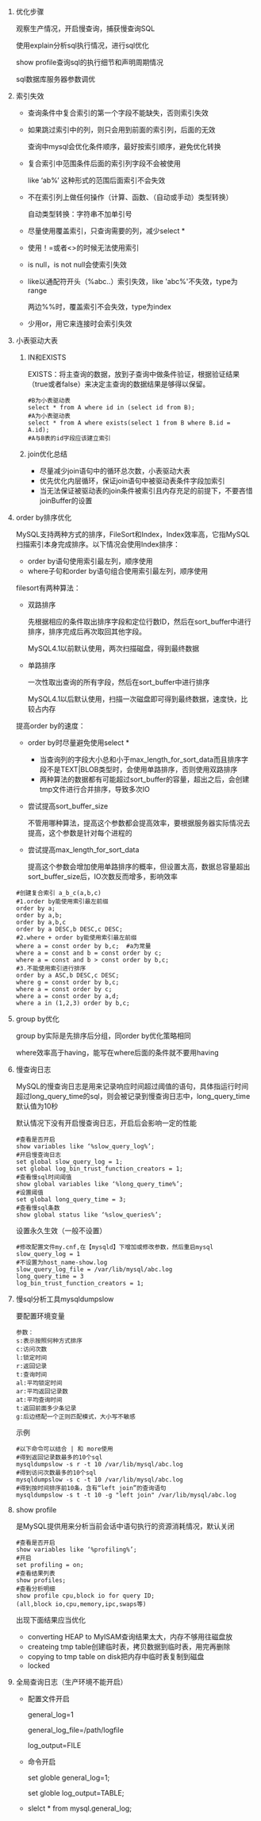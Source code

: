 1. 优化步骤

   观察生产情况，开启慢查询，捕获慢查询SQL

   使用explain分析sql执行情况，进行sql优化

   show profile查询sql的执行细节和声明周期情况

   sql数据库服务器参数调优

2. 索引失效

   * 查询条件中复合索引的第一个字段不能缺失，否则索引失效

   * 如果跳过索引中的列，则只会用到前面的索引列，后面的无效

     查询中mysql会优化条件顺序，最好按索引顺序，避免优化转换

   * 复合索引中范围条件后面的索引列字段不会被使用

     like ‘ab%’ 这种形式的范围后面索引不会失效

   * 不在索引列上做任何操作（计算、函数、（自动或手动）类型转换）

     自动类型转换：字符串不加单引号

   * 尽量使用覆盖索引，只查询需要的列，减少select *

   * 使用！=或者<>的时候无法使用索引

   * is null，is not null会使索引失效

   * like以通配符开头（%abc..）索引失效，like 'abc%'不失效，type为range

     两边%%时，覆盖索引不会失效，type为index

   * 少用or，用它来连接时会索引失效

3. 小表驱动大表

   1. IN和EXISTS

      EXISTS：将主查询的数据，放到子查询中做条件验证，根据验证结果（true或者false）来决定主查询的数据结果是够得以保留。

      ~~~mysql
      #B为小表驱动表
      select * from A where id in (select id from B);
      #A为小表驱动表
      select * from A where exists(select 1 from B where B.id = A.id);
      #A与B表的id字段应该建立索引
      ~~~

   2. join优化总结
      * 尽量减少join语句中的循环总次数，小表驱动大表
      * 优先优化内层循环，保证join语句中被驱动表条件字段加索引
      * 当无法保证被驱动表的join条件被索引且内存充足的前提下，不要吝惜joinBuffer的设置

4. order by排序优化

   MySQL支持两种方式的排序，FileSort和Index，Index效率高，它指MySQL扫描索引本身完成排序。以下情况会使用Index排序：

   * order by语句使用索引最左列，顺序使用
   * where子句和order by语句组合使用索引最左列，顺序使用

   filesort有两种算法：

   * 双路排序

     先根据相应的条件取出排序字段和定位行数ID，然后在sort_buffer中进行排序，排序完成后再次取回其他字段。

     MySQL4.1以前默认使用，两次扫描磁盘，得到最终数据

   * 单路排序

     一次性取出查询的所有字段，然后在sort_buffer中进行排序

     MySQL4.1以后默认使用，扫描一次磁盘即可得到最终数据，速度快，比较占内存

   提高order by的速度：

   * order by时尽量避免使用select *

     * 当查询列的字段大小总和小于max_length_for_sort_data而且排序字段不是TEXT|BLOB类型时，会使用单路排序，否则使用双路排序
     * 两种算法的数据都有可能超过sort_buffer的容量，超出之后，会创建tmp文件进行合并排序，导致多次IO

   * 尝试提高sort_buffer_size

     不管用哪种算法，提高这个参数都会提高效率，要根据服务器实际情况去提高，这个参数是针对每个进程的

   * 尝试提高max_length_for_sort_data

     提高这个参数会增加使用单路排序的概率，但设置太高，数据总容量超出sort_buffer_size后，IO次数反而增多，影响效率
   
   ~~~mysql
   #创建复合索引 a_b_c(a,b,c)
   #1.order by能使用索引最左前缀
   order by a;
   order by a,b;
   order by a,b,c
   order by a DESC,b DESC,c DESC;
   #2.where + order by能使用索引最左前缀
   where a = const order by b,c;  #a为常量
   where a = const and b = const order by c;
   where a = const and b > const order by b,c;
   #3.不能使用索引进行排序
   order by a ASC,b DESC,c DESC;
   where g = const order by b,c;
   where a = const order by c;
   where a = const order by a,d;
   where a in (1,2,3) order by b,c;
   ~~~
   
5. group by优化

   group by实际是先排序后分组，同order by优化策略相同

   where效率高于having，能写在where后面的条件就不要用having

6. 慢查询日志

   MySQL的慢查询日志是用来记录响应时间超过阈值的语句，具体指运行时间超过long_query_time的sql，则会被记录到慢查询日志中，long_query_time默认值为10秒

   默认情况下没有开启慢查询日志，开启后会影响一定的性能
   
   ~~~mysql
   #查看是否开启
   show variables like ‘%slow_query_log%’;
   #开启慢查询日志
   set global slow_query_log = 1;
   set global log_bin_trust_function_creators = 1;
   #查看慢sql时间阈值
   show global variables like ‘%long_query_time%’;
   #设置阈值
   set global long_query_time = 3;
   #查看慢sql条数
   show global status like ‘%slow_queries%’;
   ~~~
   
   设置永久生效（一般不设置）
   
   ~~~mysql
   #修改配置文件my.cnf,在【mysqld】下增加或修改参数，然后重启mysql
   slow_query_log = 1
   #不设置为host_name-show.log
   slow_query_log_file = /var/lib/mysql/abc.log
   long_query_time = 3
   log_bin_trust_function_creators = 1;
   ~~~
   
7. 慢sql分析工具mysqldumpslow

   要配置环境变量

   ~~~
   参数：
   s:表示按照何种方式排序
   c:访问次数
   l:锁定时间
   r:返回记录
   t:查询时间
   al:平均锁定时间
   ar:平均返回记录数
   at:平均查询时间
   t:返回前面多少条记录
   g:后边搭配一个正则匹配模式，大小写不敏感
   ~~~

   示例

   ~~~
   #以下命令可以结合 | 和 more使用
   #得到返回记录数最多的10个sql
   mysqldumpslow -s r -t 10 /var/lib/mysql/abc.log
   #得到访问次数最多的10个sql
   mysqldumpslow -s c -t 10 /var/lib/mysql/abc.log
   #得到按时间排序前10条，含有“left join”的查询语句
   mysqldumpslow -s t -t 10 -g "left join" /var/lib/mysql/abc.log
   ~~~

8. show profile

   是MySQL提供用来分析当前会话中语句执行的资源消耗情况，默认关闭

   ~~~mysql
   #查看是否开启
   show variables like ‘%profiling%’;
   #开启
   set profiling = on;
   #查看结果列表
   show profiles;
   #查看分析明细
   show profile cpu,block io for query ID;
   (all,block io,cpu,memory,ipc,swaps等)
   ~~~

   出现下面结果应当优化

   * converting HEAP to MyISAM查询结果太大，内存不够用往磁盘放
   * createing tmp table创建临时表，拷贝数据到临时表，用完再删除
   * copying to tmp table on disk把内存中临时表复制到磁盘
   * locked

9. 全局查询日志（生产环境不能开启）

   * 配置文件开启

     general_log=1

     general_log_file=/path/logfile

     log_output=FILE

   * 命令开启

     set globle general_log=1;

     set globle log_output=TABLE;

   * slelct * from mysql.general_log; 